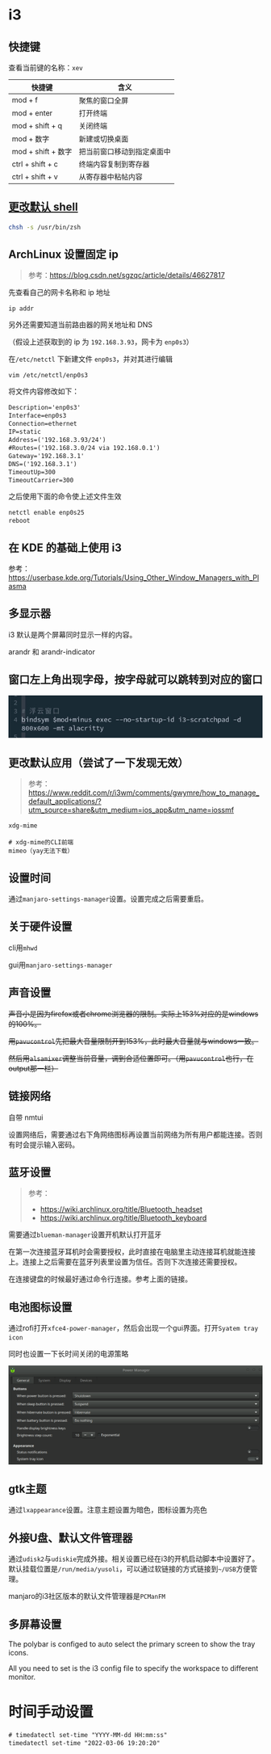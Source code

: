 # i3

## 快捷键

查看当前键的名称：`xev`

| 快捷键             | 含义                       |
| ------------------ | -------------------------- |
| mod + f            | 聚焦的窗口全屏             |
| mod + enter        | 打开终端                   |
| mod + shift + q    | 关闭终端                   |
| mod + 数字         | 新建或切换桌面             |
| mod + shift + 数字 | 把当前窗口移动到指定桌面中 |
| ctrl + shift + c   | 终端内容复制到寄存器       |
| ctrl + shift + v   | 从寄存器中粘帖内容         |

## [更改默认 shell](http://c.biancheng.net/linux/chsh.html)

```bash
chsh -s /usr/bin/zsh
```

## ArchLinux 设置固定 ip

> 参考：https://blog.csdn.net/sgzqc/article/details/46627817

先查看自己的网卡名称和 ip 地址

```text
ip addr
```

另外还需要知道当前路由器的网关地址和 DNS

（假设上述获取到的 ip 为 `192.168.3.93`，网卡为 `enp0s3`）

在`/etc/netctl` 下新建文件 `enp0s3`，并对其进行编辑

```text
vim /etc/netctl/enp0s3
```

将文件内容修改如下：

```text
Description='enp0s3'
Interface=enp0s3
Connection=ethernet
IP=static
Address=('192.168.3.93/24')
#Routes=('192.168.3.0/24 via 192.168.0.1')
Gateway='192.168.3.1'
DNS=('192.168.3.1')
TimeoutUp=300
TimeoutCarrier=300
```

之后使用下面的命令使上述文件生效

```text
netctl enable enp0s25
reboot
```

## 在 KDE 的基础上使用 i3

参考： https://userbase.kde.org/Tutorials/Using_Other_Window_Managers_with_Plasma

## 多显示器

i3 默认是两个屏幕同时显示一样的内容。

arandr 和 arandr-indicator

## 窗口左上角出现字母，按字母就可以跳转到对应的窗口

![1](assets/02-01-i3-settings/2021-04-29-16-30-00.png)


## 更改默认应用（尝试了一下发现无效）

> 参考：https://www.reddit.com/r/i3wm/comments/gwymre/how_to_manage_default_applications/?utm_source=share&utm_medium=ios_app&utm_name=iossmf

```text
xdg-mime

# xdg-mime的CLI前端
mimeo（yay无法下载）
```

## 设置时间

通过`manjaro-settings-manager`设置。设置完成之后需要重启。

## 关于硬件设置

cli用`mhwd`

gui用`manjaro-settings-manager`

## 声音设置

<s>声音小是因为firefox或者chrome浏览器的限制。实际上153%对应的是windows的100%。</s>

<s>用`pavucontrol`先把最大音量限制开到153%，此时最大音量就与windows一致。</s>

<s>然后用`alsamixer`调整当前音量，调到合适位置即可。（用`pavucontrol`也行，在output那一栏）</s>

## 链接网络

自带 nmtui

设置网络后，需要通过右下角网络图标再设置当前网络为所有用户都能连接。否则有时会提示输入密码。

## 蓝牙设置

> 参考：
>
> - https://wiki.archlinux.org/title/Bluetooth_headset
> - https://wiki.archlinux.org/title/Bluetooth_keyboard


需要通过`blueman-manager`设置开机默认打开蓝牙

在第一次连接蓝牙耳机时会需要授权，此时直接在电脑里主动连接耳机就能连接上。连接上之后需要在蓝牙列表里设置为信任。否则下次连接还需要授权。

在连接键盘的时候最好通过命令行连接。参考上面的链接。

## 电池图标设置

通过rofi打开`xfce4-power-manager`，然后会出现一个gui界面。打开`Syatem tray icon`

同时也设置一下长时间关闭的电源策略

![image_2021-07-03-18-04-25](assets/02-01-i3-settings/image_2021-07-03-18-04-25.png)

## gtk主题

通过`lxappearance`设置。注意主题设置为暗色，图标设置为亮色

## 外接U盘、默认文件管理器

通过`udisk2`与`udiskie`完成外接。相关设置已经在i3的开机启动脚本中设置好了。默认挂载位置是`/run/media/yusoli`，可以通过软链接的方式链接到`~/USB`方便管理。

manjaro的i3社区版本的默认文件管理器是`PCManFM`

## 多屏幕设置

The polybar is configed to auto select the primary screen to show the tray icons.

All you need to set is the i3 config file to specify the workspace to different monitor.

# 时间手动设置

```
# timedatectl set-time "YYYY-MM-dd HH:mm:ss"
timedatectl set-time "2022-03-06 19:20:20"
```
